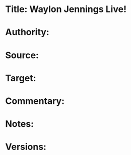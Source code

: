 # Title: Waylon Jennings Live!

# Authority: 

# Source:

# Target:  

# Commentary:  

# Notes:  

# Versions:  